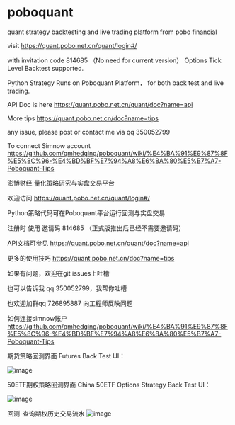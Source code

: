 # poboquant
quant strategy backtesting and live trading platform from pobo financial

visit https://quant.pobo.net.cn/quant/login#/

with invitation code 
814685 （No need for current version）
Options Tick Level Backtest supported.

Python Strategy Runs on Poboquant Platform， for both back test and live trading. 

API Doc is here https://quant.pobo.net.cn/quant/doc?name=api

More tips https://quant.pobo.net.cn/doc?name=tips

any issue, please post or contact me via qq 350052799

To connect Simnow account https://github.com/qmhedging/poboquant/wiki/%E4%BA%91%E9%87%8F%E5%8C%96-%E4%BD%BF%E7%94%A8%E6%8A%80%E5%B7%A7-Poboquant-Tips

澎博财经 量化策略研究与实盘交易平台 

欢迎访问 https://quant.pobo.net.cn/quant/login#/

Python策略代码可在Poboquant平台运行回测与实盘交易

注册时 使用 邀请码 814685 （正式版推出后已经不需要邀请码）

API文档可参见 https://quant.pobo.net.cn/quant/doc?name=api

更多的使用技巧 https://quant.pobo.net.cn/doc?name=tips

如果有问题，欢迎在git issues上吐槽 

也可以告诉我 qq 350052799，我帮你吐槽 

也欢迎加群qq 726895887 向工程师反映问题 

如何连接simnow账户 https://github.com/qmhedging/poboquant/wiki/%E4%BA%91%E9%87%8F%E5%8C%96-%E4%BD%BF%E7%94%A8%E6%8A%80%E5%B7%A7-Poboquant-Tips

期货策略回测界面 Futures Back Test UI：

![image](https://github.com/qmhedging/poboquant/blob/master/%E6%BE%8E%E5%8D%9A%E4%BA%91%E9%87%8F%E5%8C%96mag.jpg)

50ETF期权策略回测界面 China 50ETF Options Strategy Back Test UI：

![image](https://github.com/qmhedging/poboquant/blob/master/%E6%BE%8E%E5%8D%9A%E4%BA%91%E9%87%8F%E5%8C%96-%E6%9C%9F%E6%9D%83.jpg)

回测-查询期权历史交易流水
![image](https://github.com/qmhedging/poboquant/blob/master/poboquant.jpg)

